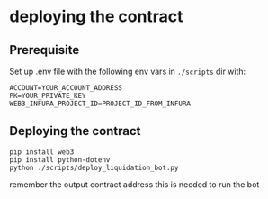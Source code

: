 # deploying the contract

## Prerequisite

Set up .env file with the following env vars in `./scripts` dir with:

```
ACCOUNT=YOUR_ACCOUNT_ADDRESS
PK=YOUR_PRIVATE_KEY
WEB3_INFURA_PROJECT_ID=PROJECT_ID_FROM_INFURA
```

## Deploying the contract

```
pip install web3
pip install python-dotenv
python ./scripts/deploy_liquidation_bot.py
```
 
remember the output contract address this is needed to run the bot